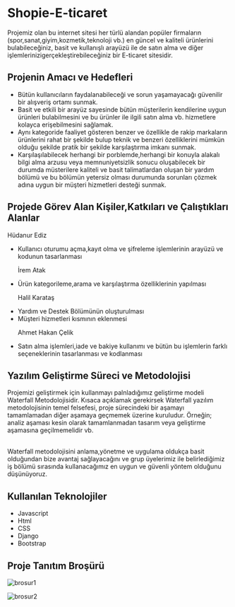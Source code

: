 # Shopie-E-ticaret
 Projemiz olan bu internet sitesi her türlü alandan popüler firmaların (spor,sanat,giyim,kozmetik,teknoloji vb.) en güncel ve kaliteli ürünlerini bulabileceğiniz, basit ve kullanışlı arayüzü ile de satın alma ve diğer işlemlerinizigerçekleştirebileceğiniz bir E-ticaret sitesidir. 
 
 ## Projenin Amacı ve Hedefleri
 - Bütün kullanıcıların faydalanabileceği ve sorun yaşamayacağı güvenilir bir alışveriş ortamı sunmak.
 - Basit ve etkili bir arayüz sayesinde bütün müşterilerin kendilerine uygun ürünleri bulabilmesini ve bu ürünler ile ilgili satın alma vb. hizmetlere kolayca erişebilmesini sağlamak. 
 - Aynı kategoride faaliyet gösteren benzer ve özellikle de rakip markaların ürünlerini rahat bir şekilde bulup teknik ve benzeri özelliklerini mümkün olduğu şekilde pratik bir şekilde karşılaştırma imkanı sunmak.
 - Karşılaşılabilecek herhangi bir porblemde,herhangi bir konuyla alakalı bilgi alma arzusu veya memnuniyetsizlik sonucu oluşabilecek bir durumda müsterilere kaliteli ve basit talimatlardan oluşan bir yardım bölümü ve bu bölümün yetersiz olması durumunda sorunları çözmek adına uygun bir müşteri hizmetleri desteği sunmak.
 
## Projede Görev Alan Kişiler,Katkıları ve Çalıştıkları Alanlar 
Hüdanur Ediz
- Kullanıcı oturumu açma,kayıt olma ve şifreleme işlemlerinin arayüzü ve kodunun tasarlanması <br><p>
İrem Atak
- Ürün kategorileme,arama ve karşılaştırma özelliklerinin yapılması <br><p>
Halil Karataş <br>
- Yardım ve Destek Bölümünün oluşturulması
- Müşteri hizmetleri kısmının eklenmesi <br><p>
Ahmet Hakan Çelik
- Satın alma işlemleri,iade ve bakiye kullanımı ve bütün bu işlemlerin farklı seçeneklerinin tasarlanması ve kodlanması 

## Yazılım Geliştirme Süreci ve Metodolojisi
Projemizi geliştirmek için kullanmayı palnladığımız geliştirme modeli Waterfall Metodolojisidir. Kısaca açıklamak gerekirsek Waterfall yazılım metodolojisinin temel felsefesi, proje sürecindeki bir aşamayı tamamlamadan diğer aşamaya geçmemek üzerine kuruludur. Örneğin; analiz aşaması kesin olarak tamamlanmadan tasarım veya geliştirme aşamasına geçilmemelidir vb. <br><br>

Waterfall metodolojisini anlama,yönetme ve uygulama oldukça basit olduğundan bize avantaj sağlayacağını ve grup üyelerimiz ile belirlediğimiz iş bölümü sırasında kullanacağımız en uygun ve güvenli yöntem olduğunu düşünüyoruz.
  
 
 ## Kullanılan Teknolojiler
 - Javascript
 - Html
 - CSS
 - Django
 - Bootstrap
 
 ## Proje Tanıtım Broşürü
 
![brosur1](https://user-images.githubusercontent.com/73705686/235508784-05a21eb6-d3de-443e-9672-74a83539064c.jpg)


![brosur2](https://user-images.githubusercontent.com/73705686/235508809-3d319059-9f89-4f04-ae12-c9216068c9d2.jpg)
